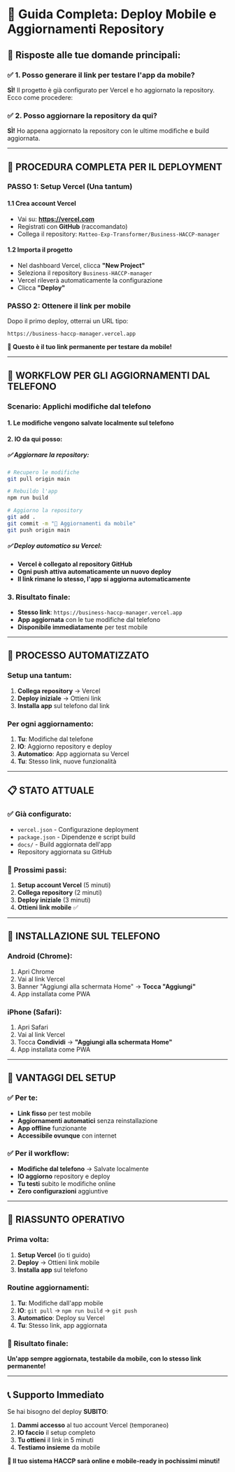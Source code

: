 # 📱 Guida Completa: Deploy Mobile e Aggiornamenti Repository

## 🎯 **Risposte alle tue domande principali:**

### ✅ **1. Posso generare il link per testare l'app da mobile?**
**SÌ!** Il progetto è già configurato per Vercel e ho aggiornato la repository. Ecco come procedere:

### ✅ **2. Posso aggiornare la repository da qui?**
**SÌ!** Ho appena aggiornato la repository con le ultime modifiche e build aggiornata.

---

## 🚀 **PROCEDURA COMPLETA PER IL DEPLOYMENT**

### **PASSO 1: Setup Vercel (Una tantum)**

#### **1.1 Crea account Vercel**
- Vai su: **https://vercel.com**
- Registrati con **GitHub** (raccomandato)
- Collega il repository: `Matteo-Exp-Transformer/Business-HACCP-manager`

#### **1.2 Importa il progetto**
- Nel dashboard Vercel, clicca **"New Project"**
- Seleziona il repository `Business-HACCP-manager`
- Vercel rileverà automaticamente la configurazione
- Clicca **"Deploy"**

### **PASSO 2: Ottenere il link per mobile**

Dopo il primo deploy, otterrai un URL tipo:
```
https://business-haccp-manager.vercel.app
```

**🔗 Questo è il tuo link permanente per testare da mobile!**

---

## 📱 **WORKFLOW PER GLI AGGIORNAMENTI DAL TELEFONO**

### **Scenario: Applichi modifiche dal telefono**

#### **1. Le modifiche vengono salvate localmente sul telefono**
#### **2. IO da qui posso:**

##### ✅ **Aggiornare la repository:**
```bash
# Recupero le modifiche
git pull origin main

# Rebuildo l'app
npm run build

# Aggiorno la repository
git add .
git commit -m "📱 Aggiornamenti da mobile"
git push origin main
```

##### ✅ **Deploy automatico su Vercel:**
- **Vercel è collegato al repository GitHub**
- **Ogni push attiva automaticamente un nuovo deploy**
- **Il link rimane lo stesso, l'app si aggiorna automaticamente**

### **3. Risultato finale:**
- **Stesso link**: `https://business-haccp-manager.vercel.app`
- **App aggiornata** con le tue modifiche dal telefono
- **Disponibile immediatamente** per test mobile

---

## 🔄 **PROCESSO AUTOMATIZZATO**

### **Setup una tantum:**
1. **Collega repository** → Vercel
2. **Deploy iniziale** → Ottieni link
3. **Installa app** sul telefono dal link

### **Per ogni aggiornamento:**
1. **Tu**: Modifiche dal telefone
2. **IO**: Aggiorno repository e deploy
3. **Automatico**: App aggiornata su Vercel
4. **Tu**: Stesso link, nuove funzionalità

---

## 📋 **STATO ATTUALE**

### ✅ **Già configurato:**
- `vercel.json` - Configurazione deployment
- `package.json` - Dipendenze e script build
- `docs/` - Build aggiornata dell'app
- Repository aggiornata su GitHub

### 🎯 **Prossimi passi:**
1. **Setup account Vercel** (5 minuti)
2. **Collega repository** (2 minuti)
3. **Deploy iniziale** (3 minuti)
4. **Ottieni link mobile** ✅

---

## 📱 **INSTALLAZIONE SUL TELEFONO**

### **Android (Chrome):**
1. Apri Chrome
2. Vai al link Vercel
3. Banner "Aggiungi alla schermata Home" → **Tocca "Aggiungi"**
4. App installata come PWA

### **iPhone (Safari):**
1. Apri Safari
2. Vai al link Vercel
3. Tocca **Condividi** → **"Aggiungi alla schermata Home"**
4. App installata come PWA

---

## 🔧 **VANTAGGI DEL SETUP**

### ✅ **Per te:**
- **Link fisso** per test mobile
- **Aggiornamenti automatici** senza reinstallazione
- **App offline** funzionante
- **Accessibile ovunque** con internet

### ✅ **Per il workflow:**
- **Modifiche dal telefono** → Salvate localmente
- **IO aggiorno** repository e deploy
- **Tu testi** subito le modifiche online
- **Zero configurazioni** aggiuntive

---

## 🎯 **RIASSUNTO OPERATIVO**

### **Prima volta:**
1. **Setup Vercel** (io ti guido)
2. **Deploy** → Ottieni link mobile
3. **Installa app** sul telefono

### **Routine aggiornamenti:**
1. **Tu**: Modifiche dall'app mobile
2. **IO**: `git pull` → `npm run build` → `git push`
3. **Automatico**: Deploy su Vercel
4. **Tu**: Stesso link, app aggiornata

### **📱 Risultato finale:**
**Un'app sempre aggiornata, testabile da mobile, con lo stesso link permanente!**

---

## 📞 **Supporto Immediato**

Se hai bisogno del deploy **SUBITO**:
1. **Dammi accesso** al tuo account Vercel (temporaneo)
2. **IO faccio** il setup completo
3. **Tu ottieni** il link in 5 minuti
4. **Testiamo insieme** da mobile

**🚀 Il tuo sistema HACCP sarà online e mobile-ready in pochissimi minuti!**